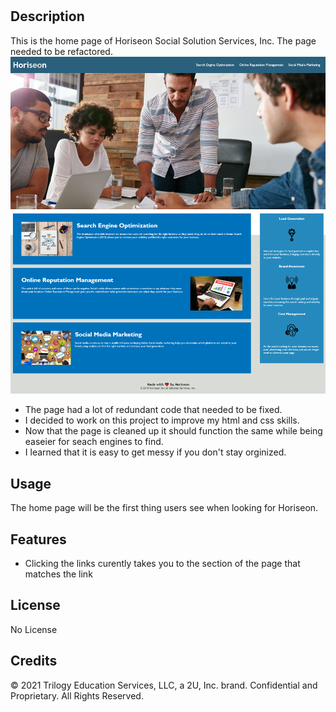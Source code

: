 # <Your-Project-Title>

## Description

This is the home page of Horiseon Social Solution Services, Inc. The page needed to be refactored.
![Image of home page](.\Develop\assets\images\horiseon-home-page.png)

- The page had a lot of redundant code that needed to be fixed.
- I decided to work on this project to improve my html and css skills.
- Now that the page is cleaned up it should function the same while being easeier for seach engines to find.
- I learned that it is easy to get messy if you don't stay orginized.

## Usage

The home page will be the first thing users see when looking for Horiseon.

## Features

- Clicking the links curently takes you to the section of the page that matches the link

## License

No License

## Credits

© 2021 Trilogy Education Services, LLC, a 2U, Inc. brand. Confidential and Proprietary. All Rights Reserved.
